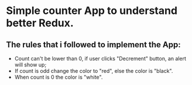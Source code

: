 # Simple counter App to understand better Redux.

## The rules that i followed to implement the App:

- Count can't be lower than 0, if user clicks "Decrement" button, an alert will show up;
- If count is odd change the color to "red", else the color is "black".
- When count is 0 the color is "white".

